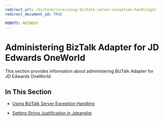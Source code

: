 ```yaml
---
redirect_url: /biztalk/core/using-biztalk-server-exception-handling1/
redirect_document_id: TRUE

ROBOTS: NOINDEX
--- 
```


# Administering BizTalk Adapter for JD Edwards OneWorld
This section provides information about administering BizTalk Adapter for JD Edwards OneWorld.  
  
## In This Section  
  
-   [Using BizTalk Server Exception Handling](../core/using-biztalk-server-exception-handling1.md)  
  
-   [Setting String Justification in Jdearglist](../core/setting-string-justification-in-jdearglist.md)